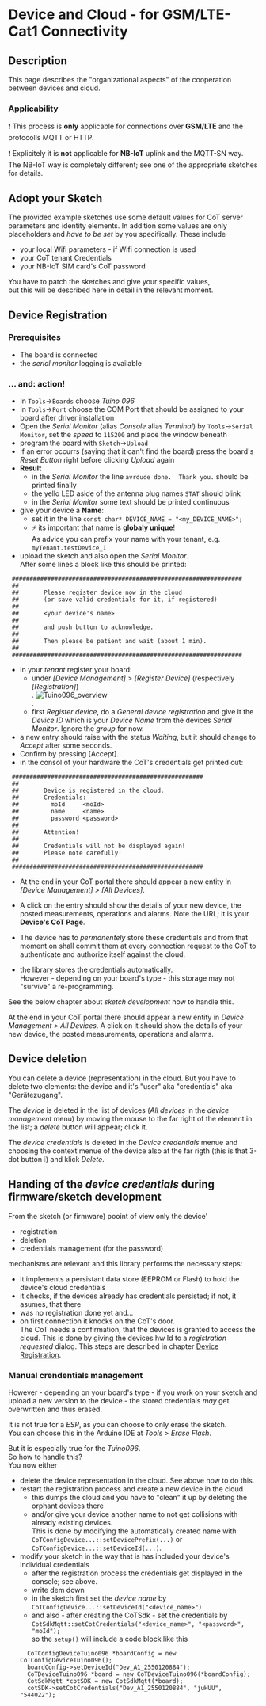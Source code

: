 # Device and Cloud - for GSM/LTE-Cat1 Connectivity

## Description
This page describes the "organizational aspects" of the cooperation between devices and cloud.  

### Applicability
:exclamation:
This process is **only** applicable for connections over **GSM/LTE** and the protocolls 
MQTT or HTTP.

:exclamation:
Explicitely it is **not** applicable for **NB-IoT** uplink and the MQTT-SN way.  
The NB-IoT way is completely different; see one of the appropriate sketches for details.


## Adopt your Sketch
The provided example sketches use some default values for CoT server parameters and identity
elements. In addition some values are only placeholders and *have to be set* by you 
specifically. These include
* your local Wifi parameters - if Wifi connection is used
* your CoT tenant Credentials
* your NB-IoT SIM card's CoT password

You have to patch the sketches and give your specific values,  
but this will be described here in detail in the relevant moment.


## Device Registration
### Prerequisites
* The board is connected
* the *serial monitor* logging is available

### ... and: action!

* In `Tools`->`Boards` choose *Tuino 096*
* In `Tools`->`Port` choose the COM Port that should be assigned to your board after driver installation
* Open the *Serial Monitor* (alias *Console* alias *Terminal*) by `Tools`->`Serial Monitor`, set the *speed* to `115200` and place the window beneath
* program the board with `Sketch`->`Upload`
* If an error occurrs (saying that it can't find the board) press the board's *Reset Button* right before clicking *Upload* again
* **Result**
  * in the *Serial Monitor* the line `avrdude done.  Thank you.` should be printed finally
  * the yello LED aside of the antenna plug names `STAT` should blink
  * in the *Serial Monitor* some text should be printed continuous
* give your device a **Name**: 
  * set it in the line `const char* DEVICE_NAME = "<my_DEVICE_NAME>";`
  * :zap: its important that name is **globaly unique**!  
    As advice you can prefix your name with your tenant, e.g. `myTenant.testDevice_1`
* upload the sketch and also open the *Serial Monitor*.  
After some lines a block like this should be printed:   
```
 #################################################################
 ##
 ##       Please register device now in the cloud
 ##       (or save valid credentials for it, if registered)
 ##
 ##       <your device's name>
 ##
 ##       and push button to acknowledge.
 ##
 ##       Then please be patient and wait (about 1 min).
 ##
 #################################################################
```
* in your *tenant* register your board:
  * under *\[Device Management\] > \[Register Device\]* (respectively *\[Registration\]*)  
.
![Tuino096_overview](doc/cot_device_registration.PNG)  
.
  * first _Register device_, do a _General device registration_ and give it the _Device ID_ 
    which is your *Device Name* from the devices *Serial Monitor*. Ignore the *group* for now.
 * a new entry should raise with the status _Waiting_, but it should change to _Accept_ 
   after some seconds. 
 * Confirm by pressing \[Accept\].
* in the consol of your hardware the CoT's credentials get printed out:   
```
 ######################################################
 ##
 ##       Device is registered in the cloud.
 ##       Credentials:
 ##         moId     <moId>
 ##         name     <name>
 ##         password <password>
 ##
 ##       Attention!
 ##
 ##       Credentials will not be displayed again!
 ##       Please note carefully!
 ##
 ######################################################
```
 * At the end in your CoT portal there should appear a new entity in *\[Device Management\] > \[All Devices\]*. 
 * A click on the entry should show the details of your new device, the posted measurements, operations and alarms. Note the URL; it is your **Device's CoT Page**.

 * The device has to *permanentely* store these credentials and from that moment on shall commit them at every connection request to the CoT to authenticate and authorize itself against the cloud.
 * the library stores the credentials automatically.  
However - depending on your board's type - this storage may not "survive" a re-programming.

See the below chapter about *sketch development* how to handle this.

At the end in your CoT portal there  should appear a new entity in *Device Management > All Devices*. 
A click on it should show the details of your new device, the posted measurements, operations and alarms.

## Device deletion
You can delete a device (representation) in the cloud. But you have to delete two elements: the device and 
it's "user" aka "credentials" aka "Gerätezugang". 

The *device* is deleted in the list of devices (*All devices* in the *device management* menu) by moving
the mouse to the far right of the element in the list; a *delete* button will appear; click it.

The *device credentials* is deleted in the *Device credentials* menue and choosing the context menue of the
device also at the far rigth (this is that 3-dot button :grey_exclamation:) and klick *Delete*.

## Handing of the *device credentials* during firmware/sketch development
From the sketch (or firmware) pooint of view only the device'
* registration
* deletion
* credentials management (for the password)

mechanisms are relevant and this library performs the necessary steps:
* it implements a persistant data store (EEPROM or Flash) to hold the  device's cloud credentials
* it checks, if the devices already has credentials persisted; if not, it asumes, that there 
* was no registration done yet and...
* on first connection it knocks on the CoT's door.  
The CoT needs a confirmation, that the devices is granted to access the cloud. This is done 
by giving the devices hw Id to a *registration requested* dialog. This steps are described in 
chapter [Device Registration](#Device-Registration).

### Manual crendentials management
However - depending on your board's type - if you work on your sketch and upload 
a new version to the device - the stored credentials *may* get overwritten and thus erased. 

It is not true for a *ESP*, as you can choose to only erase the sketch.  
You can choose this in the Arduino IDE at *Tools > Erase Flash*.

But it is especially true for the *Tuino096*.  
So how to handle this?  
You now either 
* delete the device representation in the cloud. See above how to do this.
* restart the registration process and create a new device in the cloud
  * this dumps the cloud and you have to "clean" it up by deleting the orphant devices there
  * and/or give your device another name to not get collisions with already existing devices.  
  This is done by modifying the automatically created name with 
`CoTConfigDevice...::setDevicePrefix(...)` or `CoTConfigDevice...::setDeviceId(...)`.
* modify your sketch in the way that is has included your device's individual credentials
  * after the registration process the credentials get displayed in the console; see above. 
  * write dem down
  * in the sketch first set the *device name* by `CoTConfigDevice...::setDeviceId("<device_name>")`
  * and also - after creating the CoTSdk - set the credentials 
  by `CotSdkMqtt::setCotCredentials("<device_name>", "<password>", "moId");`  
  so the `setup()` will include a code block like this  
  ```/* Setup the Cloud access and the device to communicate to cloud */
    CoTConfigDeviceTuino096 *boardConfig = new CoTConfigDeviceTuino096();
    boardConfig->setDeviceId("Dev_A1_2550120884");
    CoTDeviceTuino096 *board = new CoTDeviceTuino096(*boardConfig);
    CotSdkMqtt *cotSDK = new CotSdkMqtt(*board);
    cotSDK->setCotCredentials("Dev_A1_2550120884", "juHUU", "544022");
  ```
 